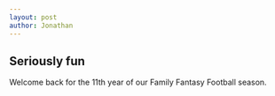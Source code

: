 ```yaml
---
layout: post
author: Jonathan
---
```

## Seriously fun
Welcome back for the 11th year of our Family Fantasy Football season. 

